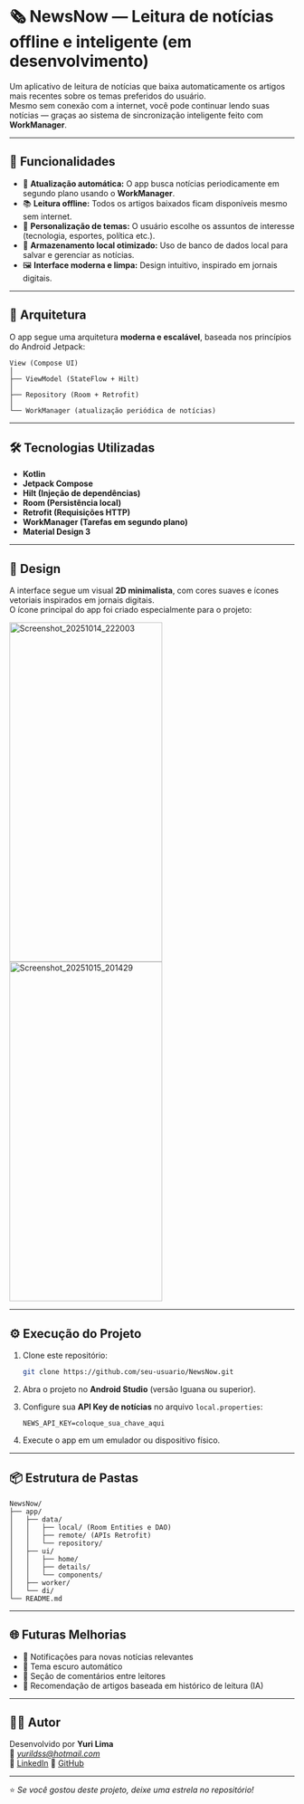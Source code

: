 # 🗞️ NewsNow — Leitura de notícias offline e inteligente (em desenvolvimento)

Um aplicativo de leitura de notícias que baixa automaticamente os artigos mais recentes sobre os temas preferidos do usuário.  
Mesmo sem conexão com a internet, você pode continuar lendo suas notícias — graças ao sistema de sincronização inteligente feito com **WorkManager**.

---

## 🚀 Funcionalidades

- 🔄 **Atualização automática:** O app busca notícias periodicamente em segundo plano usando o **WorkManager**.  
- 📚 **Leitura offline:** Todos os artigos baixados ficam disponíveis mesmo sem internet.  
- 🎯 **Personalização de temas:** O usuário escolhe os assuntos de interesse (tecnologia, esportes, política etc.).  
- 💾 **Armazenamento local otimizado:** Uso de banco de dados local para salvar e gerenciar as notícias.  
- 🖼️ **Interface moderna e limpa:** Design intuitivo, inspirado em jornais digitais.  

---

## 🧱 Arquitetura

O app segue uma arquitetura **moderna e escalável**, baseada nos princípios do Android Jetpack:

```
View (Compose UI)
│
├── ViewModel (StateFlow + Hilt)
│
├── Repository (Room + Retrofit)
│
└── WorkManager (atualização periódica de notícias)
```

---

## 🛠️ Tecnologias Utilizadas

- **Kotlin**  
- **Jetpack Compose**  
- **Hilt (Injeção de dependências)**  
- **Room (Persistência local)**  
- **Retrofit (Requisições HTTP)**  
- **WorkManager (Tarefas em segundo plano)**  
- **Material Design 3**

---

## 📱 Design

A interface segue um visual **2D minimalista**, com cores suaves e ícones vetoriais inspirados em jornais digitais.  
O ícone principal do app foi criado especialmente para o projeto:

<img width="270" height="600" alt="Screenshot_20251014_222003" src="https://github.com/user-attachments/assets/c7f91f8b-e20a-4949-b27d-9d23d4e37b74" />
<img width="270" height="600" alt="Screenshot_20251015_201429" src="https://github.com/user-attachments/assets/a86940ab-02f3-4c4f-93b3-bd8c1b861df1" />


---

## ⚙️ Execução do Projeto

1. Clone este repositório:  
   ```bash
   git clone https://github.com/seu-usuario/NewsNow.git
   ```

2. Abra o projeto no **Android Studio** (versão Iguana ou superior).  

3. Configure sua **API Key de notícias** no arquivo `local.properties`:  
   ```properties
   NEWS_API_KEY=coloque_sua_chave_aqui
   ```

4. Execute o app em um emulador ou dispositivo físico.  

---

## 📦 Estrutura de Pastas

```
NewsNow/
├── app/
│   ├── data/
│   │   ├── local/ (Room Entities e DAO)
│   │   ├── remote/ (APIs Retrofit)
│   │   └── repository/
│   ├── ui/
│   │   ├── home/
│   │   ├── details/
│   │   └── components/
│   ├── worker/
│   └── di/
└── README.md
```

---

## 🌐 Futuras Melhorias

- 🔔 Notificações para novas notícias relevantes  
- 🌙 Tema escuro automático  
- 💬 Seção de comentários entre leitores  
- 🧠 Recomendação de artigos baseada em histórico de leitura (IA)

---

## 👨‍💻 Autor

Desenvolvido por **Yuri Lima**  
📧 *yurildss@hotmail.com*  
💼 [LinkedIn]([https://www.linkedin.com/in/seu-perfil](https://www.linkedin.com/in/yuri-lima-475352187/))  
🐙 [GitHub](https://github.com/yurildss)

---

⭐ *Se você gostou deste projeto, deixe uma estrela no repositório!*
